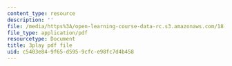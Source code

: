 ```yaml
---
content_type: resource
description: ''
file: /media/https%3A/open-learning-course-data-rc.s3.amazonaws.com/18-01sc-single-variable-calculus-fall-2010/c5403e849f65d5959cfce98fc7d4b458_hjZhPczMkL4.pdf
file_type: application/pdf
resourcetype: Document
title: 3play pdf file
uid: c5403e84-9f65-d595-9cfc-e98fc7d4b458
---
```

